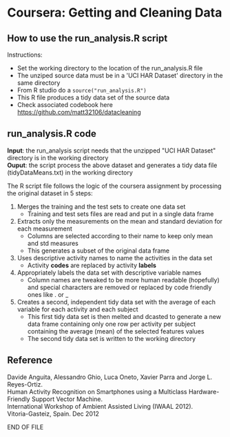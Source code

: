 # Coursera: Getting and Cleaning Data

## How to use the run\_analysis.R script

Instructions:
-   Set the working directory to the location of the run\_analysis.R
    file  
-   The unziped source data must be in a 'UCI HAR Dataset' directory in
    the same directory  
-   From R studio do a `source("run_analysis.R")`  
-   This R file produces a tidy data set of the source data  
-   Check associated codebook here https://github.com/matt32106/datacleaning  
  
## run\_analysis.R code
  
**Input**: the run\_analysis script needs that the unzipped "UCI HAR
Dataset" directory is in the working directory  
**Ouput**: the script process the above dataset and generates a tidy
data file (tidyDataMeans.txt) in the working directory  
  
The R script file follows the logic of the coursera assignment by
processing the original dataset in 5 steps:  
1.  Merges the training and the test sets to create one data set  
    -   Training and test sets files are read and put in a single data
        frame  
2.  Extracts only the measurements on the mean and standard deviation
    for each measurement  
    -   Columns are selected according to their name to keep only mean
        and std measures  
    -   This generates a subset of the original data frame  
3.  Uses descriptive activity names to name the activities in the data
    set  
    -   Activity **codes** are replaced by activity **labels**  
4.  Appropriately labels the data set with descriptive variable names  
    -   Column names are tweaked to be more human readable (hopefully)
        and special characters are removed or replaced by code friendly
        ones like . or \_  
5.  Creates a second, independent tidy data set with the average of each
    variable for each activity and each subject  
    -   This first tidy data set is then melted and dcasted to generate
        a new data frame containing only one row per activity per
        subject containing the average (mean) of the selected features
        values  
    -   The second tidy data set is written to the working directory  
     
	 
## Reference  
  
Davide Anguita, Alessandro Ghio, Luca Oneto, Xavier Parra and Jorge L.
Reyes-Ortiz.  
Human Activity Recognition on Smartphones using a Multiclass
Hardware-Friendly Support Vector Machine.  
International Workshop of Ambient Assisted Living (IWAAL 2012).  
Vitoria-Gasteiz, Spain. Dec 2012

END OF FILE

